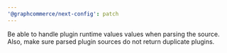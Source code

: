 ```yaml
---
'@graphcommerce/next-config': patch
---
```


Be able to handle plugin runtime values values when parsing the source. Also, make sure parsed plugin sources do not return duplicate plugins.
